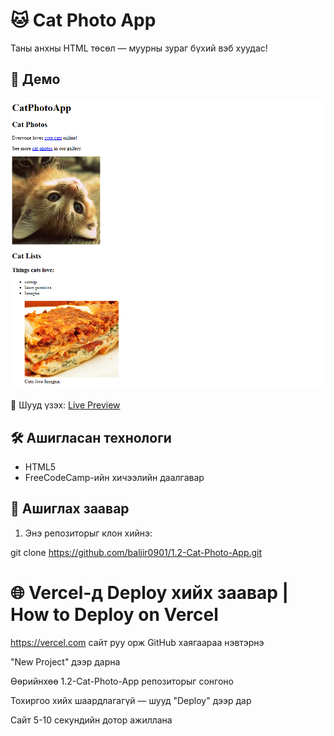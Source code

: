 
# 🐱 Cat Photo App

Таны анхны HTML төсөл — муурны зураг бүхий вэб хуудас!

## 📸 Демо
![Cat Screenshot](screenshot.png)

🔗 Шууд үзэх: [Live Preview](https://1-2-cat-photo-app.vercel.app/)

## 🛠 Ашигласан технологи

- HTML5
- FreeCodeCamp-ийн хичээлийн даалгавар

## 🚀 Ашиглах заавар

1. Энэ репозиторыг клон хийнэ:

git clone https://github.com/baljir0901/1.2-Cat-Photo-App.git

#  🌐 Vercel-д Deploy хийх заавар | How to Deploy on Vercel

https://vercel.com сайт руу орж GitHub хаягаараа нэвтэрнэ

"New Project" дээр дарна

Өөрийнхөө 1.2-Cat-Photo-App репозиторыг сонгоно

Тохиргоо хийх шаардлагагүй — шууд "Deploy" дээр дар

Сайт 5-10 секундийн дотор ажиллана

